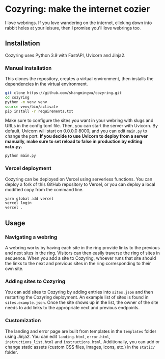 # Cozyring: make the internet cozier

I love webrings.
If you love wandering on the internet, clicking down into rabbit holes at your leisure, then I promise you'll love webrings too.

## Installation

Cozyring uses Python 3.9 with FastAPI, Uvicorn and Jinja2.

### Manual installation

This clones the repository, creates a virtual environment, then installs the dependencies in the virtual environment.

```sh
git clone https://github.com/shangmingwu/cozyring.git
cd cozyring
python -m venv venv
source venv/bin/activate
pip install -r requirements.txt
```

Make sure to configure the sites you want in your webring with slugs and URLs in the config.toml file.
Then, you can start the server with Uvicorn.
By default, Uvicorn will start on 0.0.0.0:8000, and you can edit `main.py` to change the port.
**If you decide to use Uvicorn to deploy from a server manually, make sure to set reload to false in production by editing `main.py`.**

```sh
python main.py
```

### Vercel deployment

Cozyring can be deployed on Vercel using serverless functions.
You can deploy a fork of this GitHub repository to Vercel, or you can deploy a local modified copy from the command line.

```sh
yarn global add vercel
vercel login
vercel .
```

## Usage

### Navigating a webring

A webring works by having each site in the ring provide links to the previous and next sites in the ring.
Visitors can then easily traverse the ring of sites in sequence.
When you add a site to Cozyring, whoever runs that site should the links to the next and previous sites in the ring corresponding to their own site.

### Adding sites to Cozyring

You can add sites to Cozyring by adding entries into `sites.json` and then restarting the Cozyring deployment.
An example list of sites is found in `sites.example.json`.
Once the site shows up in the list, the owner of the site needs to add links to the appropriate next and previous endpoints.

### Customization

The landing and error page are built from templates in the `templates` folder using Jinja2.
You can edit `landing.html`, `error.html`, `instructions_list.html` and `instructions.html`.
Additionally, you can add or change static assets (custom CSS files, images, icons, etc.) in the `static/` folder.
